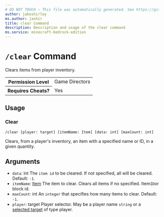 ```yaml
---
# DO NOT TOUCH — This file was automatically generated. See https://github.com/mojang/minecraftapidocsgenerator to modify descriptions, examples, etc.
author: jakeshirley
ms.author: jashir
title: clear Command
description: Description and usage of the clear command
ms.service: minecraft-bedrock-edition
---
```

# `/clear` Command
Clears items from player inventory.

<table>
  <tr>
    <th>Permission Level</th>
    <td>Game Directors</td>
  </tr>
  <tr>
    <th>Requires Cheats?</th>
    <td>Yes</td>
  </tr>
</table>

## Usage
### Clear
`/clear [player: target] [itemName: Item] [data: int] [maxCount: int]`

Clears, from a player's inventory, an item with a specified name or ID, in a given quantity.

## Arguments
- `data`: int
The `item id` to be cleared. If not specified, all will be cleared.
Default: `-1`.
- `itemName`: [Item](../enums/Item.md)
The item to clear. Clears all items if no specified. Item`ID`or block id.
- `maxCount`: int
An `integer` that specifies how many items to clear.
 Default: `-1`.
- `player`: target
Player selector. May be a player name `string`  or a [selected target](https://learn.microsoft.com/minecraft/creator/documents/commandsintroduction#target-selectors) of type player.
